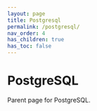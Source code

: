 ```yaml
---
layout: page
title: Postgresql
permalink: /postgresql/
nav_order: 4
has_children: true
has_toc: false
---
```


# PostgreSQL

Parent page for PostgreSQL.